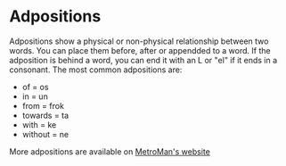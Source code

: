 # Adpositions
Adpositions show a physical or non-physical relationship between two words. You can place them before, after or appendded to a word.
If the adposition is behind a word, you can end it with an L or "<span translate="no" lang="es">el</span>" if it ends in a consonant.
The most common adpositions are:
- of = <span translate="no" lang="es">os</span>
- in = <span translate="no" lang="es">un</span>
- from = <span translate="no" lang="es">frok</span>
- towards = <span translate="no" lang="es">ta</span>
- with = <span translate="no" lang="es">ke</span>
- without = <span translate="no" lang="es">ne</span>

More adpositions are available on [MetroMan's website](https://metromansr.github.io/MetroWeb/en/balkeon/docs/adpositions/)
